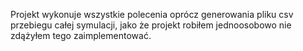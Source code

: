 Projekt wykonuje wszystkie polecenia oprócz generowania pliku csv przebiegu całej symulacji, jako że projekt robiłem jednoosobowo nie zdążyłem tego zaimplementować.
